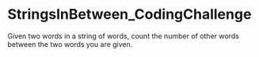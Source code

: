 # StringsInBetween_CodingChallenge
Given two words in a string of words, count the number of other words between the two words you are given.
